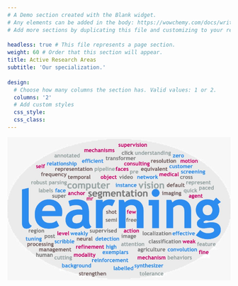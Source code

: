 ```yaml
---
# A Demo section created with the Blank widget.
# Any elements can be added in the body: https://wowchemy.com/docs/writing-markdown-latex/
# Add more sections by duplicating this file and customizing to your requirements.

headless: true # This file represents a page section.
weight: 60 # Order that this section will appear.
title: Active Research Areas
subtitle: 'Our specialization.'

design:
  # Choose how many columns the section has. Valid values: 1 or 2.
  columns: '2'
  # Add custom styles
  css_style:
  css_class:
---
```

![](../../assets/media/tag.jpg)
